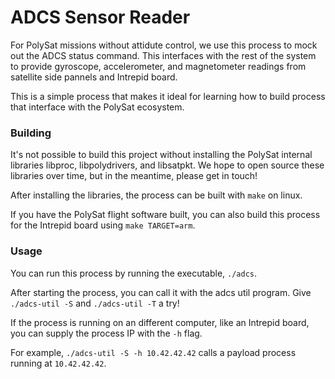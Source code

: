 # ADCS Sensor Reader

For PolySat missions without attidute control, we use this process to mock out the ADCS status command.
This interfaces with the rest of the system to provide gyroscope, accelerometer, and magnetometer readings
from satellite side pannels and Intrepid board.

This is a simple process that makes it ideal for learning how to build process that interface with
the PolySat ecosystem.

### Building

It's not possible to build this project without installing the PolySat internal libraries libproc, libpolydrivers, and libsatpkt. We hope to open source these libraries over time, but in the meantime, please get in touch!

After installing the libraries, the process can be built with `make` on linux.

If you have the PolySat flight software built, you can also build this process for the Intrepid board
using `make TARGET=arm`.

### Usage

You can run this process by running the executable, `./adcs`.

After starting the process, you can call it with the adcs util program.
Give `./adcs-util -S` and `./adcs-util -T` a try!

If the process is running on an different computer, like an Intrepid board, you can supply the process IP with the `-h` flag.

For example, `./adcs-util -S -h 10.42.42.42` calls a payload process running at `10.42.42.42`.
